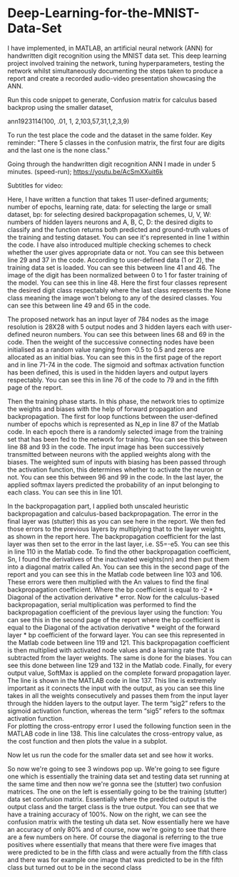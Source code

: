 # Deep-Learning-for-the-MNIST-Data-Set
I have implemented, in MATLAB, an artificial neural network (ANN) for handwritten digit recognition using the MNIST data set. This deep learning project involved training the network, tuning hyperparameters, testing the network whilst simultaneously documenting the steps taken to produce a report and create a recorded audio-video presentation showcasing the ANN. 

Run this code snippet to generate, Confusion matrix for calculus based backprop using the smaller dataset,

ann1923114(100, .01, 1, 2,103,57,31,1,2,3,9)

To run the test place the code and the dataset in the same folder.
Key reminder: "There 5 classes in the confusion matrix, the first four are digits and the last one is the none class."


Going through the handwritten digit recognition ANN I made in under 5 minutes. (speed-run); https://youtu.be/AcSmXXuit6k



Subtitles for video:

Here, I have written a function that takes 11 user-defined arguments; number of epochs, learning rate, data: for selecting the large or small dataset, bp: for selecting desired backpropagation schemes, U, V, W: numbers of hidden layers neurons and A, B, C, D: the desired digits to classify and the function returns both predicted and ground-truth values of the training and testing dataset. You can see it's represented in line 1 within the code.
I have also introduced multiple checking schemes to check whether the user gives appropriate data or not.  You can see this between line 29 and 37 in the code. 
According to user-defined data (1 or 2), the training data set is loaded. You can see this between line 41 and 46. The image of the digit has been normalized between 0 to 1 for faster training of the model. You can see this in line 48. Here the first four classes represent the desired digit class respectably where the last class represents the None class meaning the image won't belong to any of the desired classes. You can see this between line 49 and 65 in the code.

The proposed network has an input layer of 784 nodes as the image resolution is 28X28 with 5 output nodes and 3 hidden layers each with user-defined neuron numbers. You can see this between lines 68 and 69 in the code. Then the weight of the successive connecting nodes have been initialised as a random value ranging from -0.5 to 0.5 and zeros are allocated as an initial bias. You can see this in the first page of the report and in line 71-74 in the code. The sigmoid and softmax activation function has been defined, this is used in the hidden layers and output layers respectably. You can see this in line 76 of the code to 79 and in the fifth page of the report.

Then the training phase starts. In this phase, the network tries to optimize the weights and biases with the help of forward propagation and backpropagation.
The first for loop functions between the user-defined number of epochs which is represented as N_ep in line 87 of the Matlab code. In each epoch there is a randomly selected image from the training set that has been fed to the network for training. You can see this between line 88 and 93 in the code. The input image has been successively transmitted between neurons with the applied weights along with the biases. The weighted sum of inputs with biasing has been passed through the activation function, this determines whether to activate the neuron or not.  You can see this between 96 and 99 in the code. In the last layer, the applied softmax layers predicted the probability of an input belonging to each class. You can see this in line 101. 

 In the backpropagation part, I applied both unscaled heuristic backpropagation and calculus-based backpropagation. The error in the final layer was (stutter) this as you can see here in the report. We then fed those errors to the previous layers by multiplying that to the layer weights, as shown in the report here. The backpropagation coefficient for the last layer was then set to the error in the last layer, i.e. S5=-e5.  You can see this in line 110 in the Matlab code. 
To find the other backpropagation coefficient, Sn, I found the derivatives of the inactivated weights(nn) and then put them into a diagonal matrix called An. You can see this in the second page of the report and you can see this in the Matlab code between line 103 and 106. 
These errors were then multiplied with the An values to find the final backpropagation coefficient. Where the bp coefficient is equal to -2 * Diagonal of the activation derivative * error. 
Now for the calculus-based backpropagation, serial multiplication was performed to find the backpropagation coefficient of the previous layer using the function: You can see this in the second page of the report where the bp coefficient is equal to the Diagonal of the activation derivative * weight of the forward layer  * bp coefficient of the forward layer. You can see this represented in the Matlab code between line 119 and 121. 
This backpropagation coefficient is then multiplied with activated node values and a learning rate that is subtracted from the layer weights. The same is done for the biases. You can see this done between line 129 and 132 in the Matlab code. 
Finally, for every output value, SoftMax is applied on the complete forward propagation layer. The line is shown in the MATLAB code in line 137. This line is extremely important as it connects the input with the output, as you can see this line takes in all the weights consecutively and passes them from the input layer through the hidden layers to the output layer. The term “sig2” refers to the sigmoid activation function, whereas the term “sig5” refers to the softmax activation function.  
For plotting the cross-entropy error I used the following function seen in the MATLAB code in line 138. This line calculates the cross-entropy value, as the cost function and then plots the value in a subplot.  

Now let us run the code for the smaller data set and see how it works.

So now we're going to see 3 windows pop up. We're going to see figure one which is essentially the training data set and testing data set running at the same time and then now we're gonna see the (stutter) two confusion matrices.
The one on the left is essentially going to be the training (stutter) data set confusion matrix. Essentially where the predicted output is the output class and the target class is the true output. You can see that we have a training accuracy of 100%. 
Now on the right, we can see the confusion matrix with the testing uh data set. Now essentially here we have an accuracy of only 80% and of course, now we're going to see that there are a few numbers on here. Of course the diagonal is referring to the true positives where essentially that means that there were five images that were predicted to be in the fifth class and were actually from the fifth class and there was for example one image that was predicted to be in the fifth class but turned out to be in the second class
